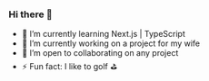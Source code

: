 ### Hi there 👋

- 🌱 I’m currently learning Next.js | TypeScript
- 🔭 I’m currently working on a project for my wife
- 👯 I’m open to collaborating on any project
- ⚡ Fun fact: I like to golf ⛳
